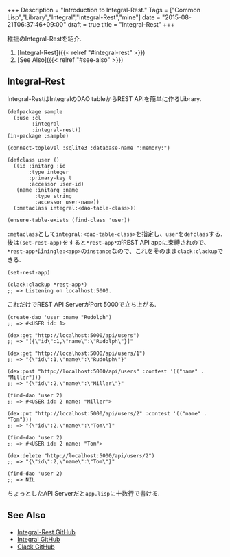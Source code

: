 +++
Description = "Introduction to Integral-Rest."
Tags = ["Common Lisp","Library","Integral","Integral-Rest","mine"]
date = "2015-08-21T06:37:46+09:00"
draft = true
title = "Integral-Rest"
+++

稚拙のIntegral-Restを紹介.

<!--more-->


1. [Integral-Rest]({{< relref "#integral-rest" >}})
2. [See Also]({{< relref "#see-also" >}})


Integral-Rest
---

Integral-RestはIntegralのDAO tableからREST APIを簡単に作るLibrary.

```common-lisp
(defpackage sample
  (:use :cl
        :integral
        :integral-rest))
(in-package :sample)

(connect-toplevel :sqlite3 :database-name ":memory:")

(defclass user ()
  ((id :initarg :id
       :type integer
       :primary-key t
       :accessor user-id)
   (name :initarg :name
         :type string
         :accessor user-name))
  (:metaclass integral:<dao-table-class>))

(ensure-table-exists (find-class 'user))
```

`:metaclass`として`integral:<dao-table-class>`を指定し、`user`を`defclass`する.  
後は`(set-rest-app)`をすると`*rest-app*`がREST API appに束縛されので、  
`*rest-app*`は`ningle:<app>`の`instance`なので、これをそのまま`clack:clackup`できる.

```common-lisp
(set-rest-app)

(clack:clackup *rest-app*)
;; => Listening on localhost:5000.
```

これだけでREST API ServerがPort 5000で立ち上がる.

```common-lisp
(create-dao 'user :name "Rudolph")
;; => #<USER id: 1>

(dex:get "http://localhost:5000/api/users")
;; => "[{\"id\":1,\"name\":\"Rudolph\"}]"

(dex:get "http://localhost:5000/api/users/1")
;; => "{\"id\":1,\"name\":\"Rudolph\"}"

(dex:post "http://localhost:5000/api/users" :contest '(("name" . "Miller")))
;; => "{\"id\":2,\"name\":\"Miller\"}"

(find-dao 'user 2)
;; => #<USER id: 2 name: "Miller">

(dex:put "http://localhost:5000/api/users/2" :contest '(("name" . "Tom")))
;; => "{\"id\":2,\"name\":\"Tom\"}"

(find-dao 'user 2)
;; => #<USER id: 2 name: "Tom">

(dex:delete "http://localhost:5000/api/users/2")
;; => "{\"id\":2,\"name\":\"Tom\"}"

(find-dao 'user 2)
;; => NIL
```

ちょっとしたAPI Serverだと`app.lisp`に十数行で書ける.


See Also
---

- [Integral-Rest GitHub](https://github.com/Rudolph-Miller/integral-resnt)
- [Integral GitHub](https://github.com/fukamachi/integral)
- [Clack GitHub](https://github.com/fukamachi/clack)
